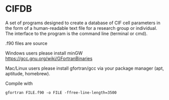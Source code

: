 # CIFDB
A set of programs designed to create a database of CIF cell parameters in the form of a human-readable text file for a research group or individual. The interface to the program is the command line (terminal or cmd).


.f90 files are source

Windows users please install minGW https://gcc.gnu.org/wiki/GFortranBinaries

Mac/Linux users please install gfortran/gcc via your package manager (apt, aptitude, homebrew). 

Compile with 
```
gfortran FILE.f90 -o FILE -ffree-line-length=3500
```

